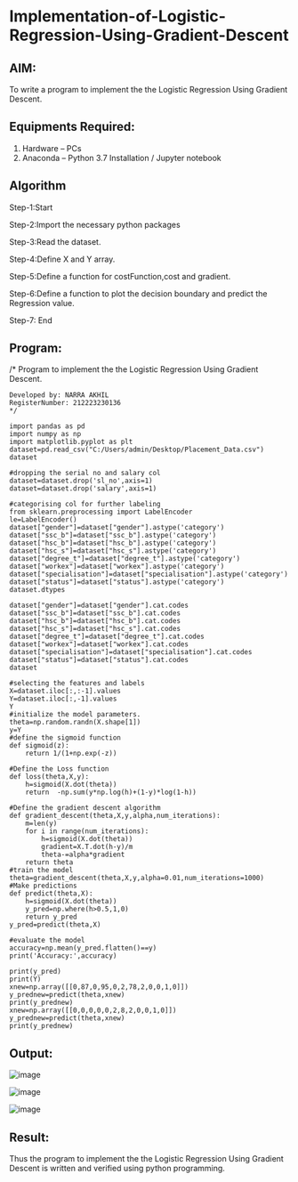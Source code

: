 # Implementation-of-Logistic-Regression-Using-Gradient-Descent

## AIM:
To write a program to implement the the Logistic Regression Using Gradient Descent.

## Equipments Required:
1. Hardware – PCs
2. Anaconda – Python 3.7 Installation / Jupyter notebook

## Algorithm
Step-1:Start

Step-2:Import the necessary python packages

Step-3:Read the dataset.

Step-4:Define X and Y array.

Step-5:Define a function for costFunction,cost and gradient.

Step-6:Define a function to plot the decision boundary and predict the Regression value.

Step-7: End

## Program:
/*
Program to implement the the Logistic Regression Using Gradient Descent.
```
Developed by: NARRA AKHIL
RegisterNumber: 212223230136
*/

import pandas as pd
import numpy as np
import matplotlib.pyplot as plt
dataset=pd.read_csv("C:/Users/admin/Desktop/Placement_Data.csv")
dataset

#dropping the serial no and salary col
dataset=dataset.drop('sl_no',axis=1)
dataset=dataset.drop('salary',axis=1)

#categorising col for further labeling
from sklearn.preprocessing import LabelEncoder
le=LabelEncoder()
dataset["gender"]=dataset["gender"].astype('category')
dataset["ssc_b"]=dataset["ssc_b"].astype('category')
dataset["hsc_b"]=dataset["hsc_b"].astype('category')
dataset["hsc_s"]=dataset["hsc_s"].astype('category')
dataset["degree_t"]=dataset["degree_t"].astype('category')
dataset["workex"]=dataset["workex"].astype('category')
dataset["specialisation"]=dataset["specialisation"].astype('category')
dataset["status"]=dataset["status"].astype('category')
dataset.dtypes

dataset["gender"]=dataset["gender"].cat.codes
dataset["ssc_b"]=dataset["ssc_b"].cat.codes
dataset["hsc_b"]=dataset["hsc_b"].cat.codes
dataset["hsc_s"]=dataset["hsc_s"].cat.codes
dataset["degree_t"]=dataset["degree_t"].cat.codes
dataset["workex"]=dataset["workex"].cat.codes
dataset["specialisation"]=dataset["specialisation"].cat.codes
dataset["status"]=dataset["status"].cat.codes
dataset

#selecting the features and labels
X=dataset.iloc[:,:-1].values
Y=dataset.iloc[:,-1].values
Y
#initialize the model parameters.
theta=np.random.randn(X.shape[1])
y=Y
#define the sigmoid function
def sigmoid(z):
    return 1/(1+np.exp(-z))

#Define the Loss function
def loss(theta,X,y):
    h=sigmoid(X.dot(theta))
    return  -np.sum(y*np.log(h)+(1-y)*log(1-h))

#Define the gradient descent algorithm
def gradient_descent(theta,X,y,alpha,num_iterations):
    m=len(y)
    for i in range(num_iterations):
        h=sigmoid(X.dot(theta))
        gradient=X.T.dot(h-y)/m
        theta-=alpha*gradient
    return theta
#train the model
theta=gradient_descent(theta,X,y,alpha=0.01,num_iterations=1000)
#Make predictions
def predict(theta,X):
    h=sigmoid(X.dot(theta))
    y_pred=np.where(h>0.5,1,0)
    return y_pred
y_pred=predict(theta,X)

#evaluate the model
accuracy=np.mean(y_pred.flatten()==y)
print('Accuracy:',accuracy)

print(y_pred)
print(Y)
xnew=np.array([[0,87,0,95,0,2,78,2,0,0,1,0]])
y_prednew=predict(theta,xnew)
print(y_prednew)
xnew=np.array([[0,0,0,0,0,2,8,2,0,0,1,0]])
y_prednew=predict(theta,xnew)
print(y_prednew)
```

## Output:
![image](https://github.com/user-attachments/assets/2f4e5d94-81a7-4275-a24a-3b2af537a89d)

![image](https://github.com/user-attachments/assets/ba3b5f3c-73fc-4f5d-a1bc-9c5c9d06557b)

![image](https://github.com/user-attachments/assets/7dc03237-b50e-4d84-98d8-c6ef44641179)

## Result:
Thus the program to implement the the Logistic Regression Using Gradient Descent is written and verified using python programming.

